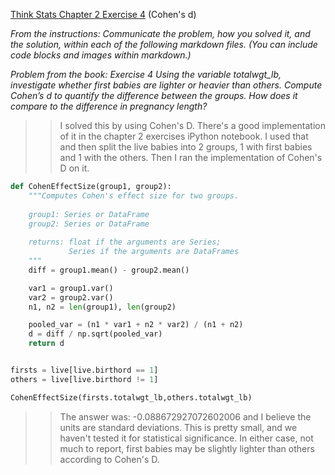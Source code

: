 [Think Stats Chapter 2 Exercise 4](http://greenteapress.com/thinkstats2/html/thinkstats2003.html#toc24) (Cohen's d)

*From the instructions: Communicate the problem, how you solved it, and the solution, within each of the following markdown files. (You can include code blocks and images within markdown.)*  

*Problem from the book: Exercise 4   Using the variable totalwgt_lb, investigate whether first babies are lighter or heavier than others. Compute Cohen’s d to quantify the difference between the groups. How does it compare to the difference in pregnancy length?*  

>>I solved this by using Cohen's D. There's a good implementation of it in the chapter 2 exercises iPython notebook. I used that and then split the live babies into 2 groups, 1 with first babies and 1 with the others. Then I ran the implementation of Cohen's D on it. 

```python
def CohenEffectSize(group1, group2):
    """Computes Cohen's effect size for two groups.
    
    group1: Series or DataFrame
    group2: Series or DataFrame
    
    returns: float if the arguments are Series;
             Series if the arguments are DataFrames
    """
    diff = group1.mean() - group2.mean()

    var1 = group1.var()
    var2 = group2.var()
    n1, n2 = len(group1), len(group2)

    pooled_var = (n1 * var1 + n2 * var2) / (n1 + n2)
    d = diff / np.sqrt(pooled_var)
    return d


firsts = live[live.birthord == 1]
others = live[live.birthord != 1]

CohenEffectSize(firsts.totalwgt_lb,others.totalwgt_lb)
```

>>The answer was: -0.088672927072602006 and I believe the units are standard deviations. This is pretty small, and we haven't tested it for statistical significance. In either case, not much to report, first babies may be slightly lighter than others according to Cohen's D.  

